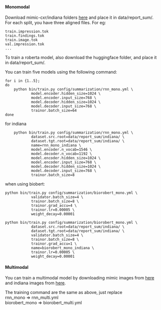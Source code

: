 #### Monomodal

Download mimic-cxr/indiana folders [here](https://drive.google.com/drive/folders/1So1-aZuEsqAYC3bQLAy1go6H09POntEW?usp=sharing) 
and place it in data/report_sum/. For each split, you have three aligned files. For eg:

```
train.impression.tok
train.findings.tok
train.image.tok
val.impression.tok
...
```

To train a roberta model, also download the huggingface folder, and place it in data/report_sum/.

You can train five models using the following command:
```
for i in {1..5}; 
do 
    python bin/train.py config/summarization/rnn_mono.yml \
            model.encoder.hidden_size=1024 \
            model.encoder.input_size=768 \
            model.decoder.hidden_size=1024 \
            model.decoder.input_size=768 \
            trainor.batch_size=64
done
```

for indiana 
```
    python bin/train.py config/summarization/rnn_mono.yml \
            dataset.src.root=data/report_sum/indiana/ \
            dataset.tgt.root=data/report_sum/indiana/ \
            name=rnn_mono_indiana \
            model.encoder.n_vocab=1546 \
            model.decoder.n_vocab=1192 \
            model.encoder.hidden_size=1024 \
            model.encoder.input_size=768 \
            model.decoder.hidden_size=1024 \
            model.decoder.input_size=768 \
            trainor.batch_size=8
```

when using biobert:
```
python bin/train.py config/summarization/biorobert_mono.yml \
            validator.batch_size=4 \
            trainor.batch_size=8 \
            trainor.grad_accu=4 \
            trainor.lr=0.00005 \
            weight_decay=0.00001

python bin/train.py config/summarization/biorobert_mono.yml \
            dataset.src.root=data/report_sum/indiana/ \
            dataset.tgt.root=data/report_sum/indiana/ \
            validator.batch_size=4 \
            trainor.batch_size=8 \
            trainor.grad_accu=1 \
            name=biorobert_mono_indiana \
            trainor.lr=0.00005 \
            weight_decay=0.00001
```

#### Multimodal

You can train a multimodal model by downloading mimic images from [here](https://drive.google.com/file/d/1V3RcFKzfFZgfs0-yXqZaUHET3CktTxiM/view?usp=sharing
) and indiana images from [here](https://drive.google.com/file/d/10Heokxw-22CLSUEluEBsSSgK90efxQll/view?usp=sharing).

The training command are the same as above, just replace <br/>
rnn_mono => rnn_multi.yml<br/>
biorobert_mono => biorobert_multi.yml
